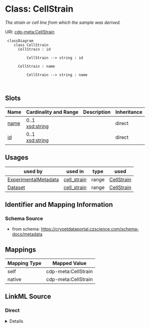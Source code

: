 # Class: CellStrain


_The strain or cell line from which the sample was derived._





URI: [cdp-meta:CellStrain](https://cryoetdataportal.czscience.com/schema/metadata/CellStrain)




```mermaid
 classDiagram
    class CellStrain
      CellStrain : id
        
          CellStrain --> string : id
        
      CellStrain : name
        
          CellStrain --> string : name
        
      
```




<!-- no inheritance hierarchy -->


## Slots

| Name | Cardinality and Range | Description | Inheritance |
| ---  | --- | --- | --- |
| [name](name.md) | 0..1 <br/> [xsd:string](http://www.w3.org/2001/XMLSchema#string) |  | direct |
| [id](id.md) | 0..1 <br/> [xsd:string](http://www.w3.org/2001/XMLSchema#string) |  | direct |





## Usages

| used by | used in | type | used |
| ---  | --- | --- | --- |
| [ExperimentalMetadata](ExperimentalMetadata.md) | [cell_strain](cell_strain.md) | range | [CellStrain](CellStrain.md) |
| [Dataset](Dataset.md) | [cell_strain](cell_strain.md) | range | [CellStrain](CellStrain.md) |






## Identifier and Mapping Information







### Schema Source


* from schema: https://cryoetdataportal.czscience.com/schema-docs/metadata





## Mappings

| Mapping Type | Mapped Value |
| ---  | ---  |
| self | cdp-meta:CellStrain |
| native | cdp-meta:CellStrain |





## LinkML Source

<!-- TODO: investigate https://stackoverflow.com/questions/37606292/how-to-create-tabbed-code-blocks-in-mkdocs-or-sphinx -->

### Direct

<details>
```yaml
name: CellStrain
description: The strain or cell line from which the sample was derived.
from_schema: https://cryoetdataportal.czscience.com/schema-docs/metadata
attributes:
  name:
    name: name
    from_schema: https://cryoetdataportal.czscience.com/schema-docs/metadata
    exact_mappings:
    - cdp-common:cell_strain_name
    alias: name
    owner: CellStrain
    domain_of:
    - Author
    - Annotator
    - Organism
    - Tissue
    - CellType
    - CellStrain
    - CellComponent
    - AnnotationObject
    range: string
    inlined: true
    inlined_as_list: true
  id:
    name: id
    from_schema: https://cryoetdataportal.czscience.com/schema-docs/metadata
    exact_mappings:
    - cdp-common:cell_strain_id
    alias: id
    owner: CellStrain
    domain_of:
    - Tissue
    - CellType
    - CellStrain
    - CellComponent
    - AnnotationObject
    range: string
    inlined: true
    inlined_as_list: true

```
</details>

### Induced

<details>
```yaml
name: CellStrain
description: The strain or cell line from which the sample was derived.
from_schema: https://cryoetdataportal.czscience.com/schema-docs/metadata
attributes:
  name:
    name: name
    from_schema: https://cryoetdataportal.czscience.com/schema-docs/metadata
    exact_mappings:
    - cdp-common:cell_strain_name
    alias: name
    owner: CellStrain
    domain_of:
    - Author
    - Annotator
    - Organism
    - Tissue
    - CellType
    - CellStrain
    - CellComponent
    - AnnotationObject
    range: string
    inlined: true
    inlined_as_list: true
  id:
    name: id
    from_schema: https://cryoetdataportal.czscience.com/schema-docs/metadata
    exact_mappings:
    - cdp-common:cell_strain_id
    alias: id
    owner: CellStrain
    domain_of:
    - Tissue
    - CellType
    - CellStrain
    - CellComponent
    - AnnotationObject
    range: string
    inlined: true
    inlined_as_list: true

```
</details>